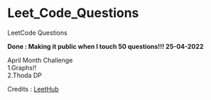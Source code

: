 # Leet_Code_Questions
LeetCode Questions

**Done : Making it public when I touch 50 questions!!! 25-04-2022**

April Month Challenge<br>
1.Graphs!! <br>
2.Thoda DP <br>



Credits : [LeetHub](https://github.com/QasimWani/LeetHub)
